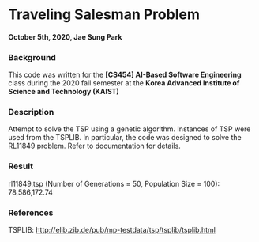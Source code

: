 # Traveling Salesman Problem
#### October 5th, 2020, Jae Sung Park

### Background
This code was written for the **[CS454] AI-Based Software Engineering** class during the 2020 fall semester at the **Korea Advanced Institute of Science and Technology (KAIST)**

### Description
Attempt to solve the TSP using a genetic algorithm. Instances of TSP were used from the TSPLIB. In particular, the code was designed to solve the RL11849 problem. Refer to documentation for details.

### Result
rl11849.tsp (Number of Generations = 50, Population Size = 100): 78,586,172.74

### References
TSPLIB: http://elib.zib.de/pub/mp-testdata/tsp/tsplib/tsplib.html
